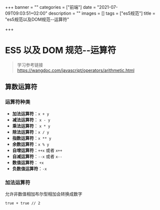 +++
banner = ""
categories = ["前端"]
date = "2021-07-09T09:03:51+02:00"
description = ""
images = []
tags = ["es5规范"]
title = "es5规范以及DOM规范--运算符"

+++
# ES5 以及 DOM 规范--运算符
> 学习参考链接 https://wangdoc.com/javascript/operators/arithmetic.html

## 算数运算符

### 运算符种类

- **加法运算符**：`x + y`
- **减法运算符**： `x - y`
- **乘法运算符**： `x * y`
- **除法运算符**：`x / y`
- **指数运算符**：`x ** y`
- **余数运算符**：`x % y`
- **自增运算符**：`++x` 或者 `x++`
- **自减运算符**：`--x` 或者 `x--`
- **数值运算符**： `+x`
- **负数值运算符**：`-x`

### 加法运算符

允许非数值相加布尔型相加会转换成数字

```
true + true // 2
```

